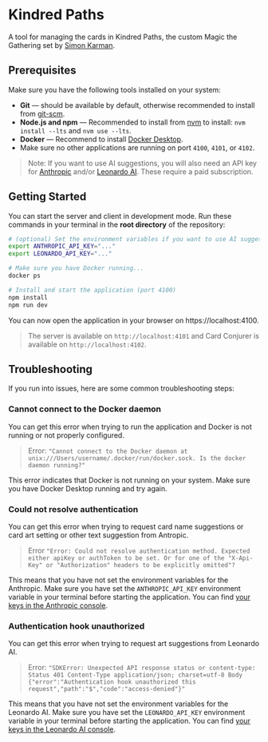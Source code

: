 # Kindred Paths
A tool for managing the cards in Kindred Paths, the custom Magic the Gathering set by [Simon Karman](https://simonkarman.nl).

## Prerequisites
Make sure you have the following tools installed on your system:
- **Git** — should be available by default, otherwise recommended to install from [git-scm](https://git-scm.com/downloads).
- **Node.js and npm** — Recommended to install from [nvm](https://github.com/nvm-sh/nvm) to install: `nvm install --lts` and `nvm use --lts`.
- **Docker** — Recommend to install [Docker Desktop](https://docs.docker.com/desktop/).
- Make sure no other applications are running on port `4100`, `4101`, or `4102`.

> Note: If you want to use AI suggestions, you will also need an API key for [Anthropic](https://www.anthropic.com/) and/or [Leonardo AI](https://leonardo.ai/). These require a paid subscription.

## Getting Started
You can start the server and client in development mode. Run these commands in your terminal in the **root directory** of the repository:

```bash
# (optional) Set the environment variables if you want to use AI suggestions
export ANTHROPIC_API_KEY="..."
export LEONARDO_API_KEY="..."

# Make sure you have Docker running...
docker ps

# Install and start the application (port 4100)
npm install
npm run dev
```

You can now open the application in your browser on https://localhost:4100.

> The server is available on `http://localhost:4101` and Card Conjurer is available on `http://localhost:4102`.

## Troubleshooting
If you run into issues, here are some common troubleshooting steps:

### Cannot connect to the Docker daemon
You can get this error when trying to run the application and Docker is not running or not properly configured.

> Error: `"Cannot connect to the Docker daemon at unix:///Users/username/.docker/run/docker.sock. Is the docker daemon running?"`

This error indicates that Docker is not running on your system. Make sure you have Docker Desktop running and try again.

### Could not resolve authentication
You can get this error when trying to request card name suggestions or card art setting or other text suggestion from Antropic.

> Error `"Error: Could not resolve authentication method. Expected either apiKey or authToken to be set. Or for one of the "X-Api-Key" or "Authorization" headers to be explicitly omitted"?`

This means that you have not set the environment variables for the Anthropic. Make sure you have set the `ANTHROPIC_API_KEY` environment variable in your terminal before starting the application. You can find [your keys in the Anthropic console](https://console.anthropic.com/settings/keys).

### Authentication hook unauthorized
You can get this error when trying to request art suggestions from Leonardo AI.

> Error: `"SDKError: Unexpected API response status or content-type: Status 401 Content-Type application/json; charset=utf-8 Body
{"error":"Authentication hook unauthorized this request","path":"$","code":"access-denied"}"`

This means that you have not set the environment variables for the Leonardo AI. Make sure you have set the `LEONARDO_API_KEY` environment variable in your terminal before starting the application. You can find [your keys in the Leonardo AI console](https://app.leonardo.ai/api-access).
